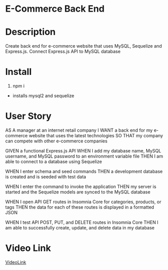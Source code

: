 # E-Commerce Back End

# Description

Create back end for e-commerce website that uses MySQL, Sequelize and Express.js. Connect Express.js API to MySQL database

# Install

1. npm i
 * installs mysql2 and sequelize

# User Story

AS A manager at an internet retail company
I WANT a back end for my e-commerce website that uses the latest technologies
SO THAT my company can compete with other e-commerce companies


GIVEN a functional Express.js API
WHEN I add my database name, MySQL username, and MySQL password to an environment variable file
THEN I am able to connect to a database using Sequelize

WHEN I enter schema and seed commands
THEN a development database is created and is seeded with test data

WHEN I enter the command to invoke the application
THEN my server is started and the Sequelize models are synced to the MySQL database

WHEN I open API GET routes in Insomnia Core for categories, products, or tags
THEN the data for each of these routes is displayed in a formatted JSON

WHEN I test API POST, PUT, and DELETE routes in Insomnia Core
THEN I am able to successfully create, update, and delete data in my database

# Video Link

[VideoLink](https://watch.screencastify.com/v/MreyJ1x7eQFlp34MwwXn)